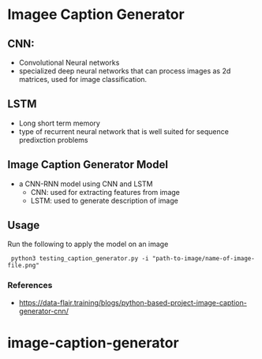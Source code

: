 # Imagee Caption Generator

## CNN: 
- Convolutional Neural networks
- specialized deep neural networks that can process images as 2d matrices, used for image classification.

## LSTM
- Long short term memory
- type of recurrent neural network that is well suited for sequence predixction problems

## Image Caption Generator Model
- a CNN-RNN model using CNN and LSTM
    - CNN: used for extracting features from image
    - LSTM: used to generate description of image

## Usage
Run the following to apply the model on an image
```
 python3 testing_caption_generator.py -i "path-to-image/name-of-image-file.png"
```

### References
- https://data-flair.training/blogs/python-based-project-image-caption-generator-cnn/
# image-caption-generator
